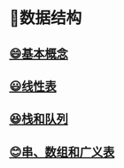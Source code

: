 # :notebook_with_decorative_cover:数据结构
## [:smile:基本概念](数据结构/基本概念.md)
## [:smiley:线性表](数据结构/线性表.md)
## [:laughing:栈和队列](数据结构/栈和队列.md)
## [:blush:串、数组和广义表](数据结构/串、数组和广义表.md)
